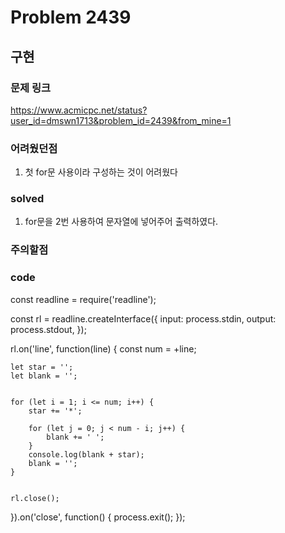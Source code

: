 # Problem 2439

## 구현

### 문제 링크
https://www.acmicpc.net/status?user_id=dmswn1713&problem_id=2439&from_mine=1

### 어려웠던점
1. 첫 for문 사용이라 구성하는 것이 어려웠다

### solved
1. for문을 2번 사용하여 문자열에 넣어주어 출력하였다.

### 주의할점


### code
const readline = require('readline');

const rl = readline.createInterface({
    input: process.stdin,
    output: process.stdout,
});

rl.on('line', function(line) {
    const num = +line;



    let star = '';
    let blank = '';


    for (let i = 1; i <= num; i++) {
        star += '*';

        for (let j = 0; j < num - i; j++) {
            blank += ' ';
        }
        console.log(blank + star);
        blank = '';
    }


    rl.close();
}).on('close', function() {
    process.exit();
});